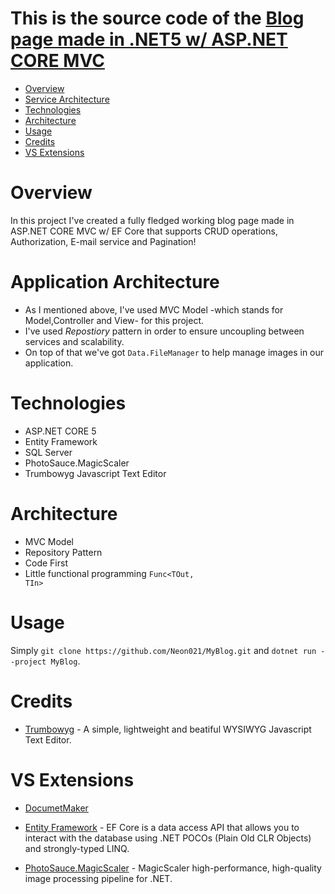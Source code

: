 # This is the source code of the [Blog page made in .NET5 w/ ASP.NET CORE MVC](https://github.com/Neon021/MyBlog)


- [Overview](#overview)
- [Service Architecture](#service-architecture)
- [Technologies](#technologies)
- [Architecture](#architecture)
- [Usage](#usage)
- [Credits](#credits)
- [VS Extensions](#vscode-extensions)


# Overview

<p>In this project I've created a fully fledged working blog page made in ASP.NET CORE MVC w/ EF Core that supports CRUD operations, Authorization, E-mail service and Pagination!</p>

# Application Architecture
- As I mentioned above, I've used MVC Model -which stands for Model,Controller and View- for this project.
- I've used *Repostiory* pattern in order to ensure uncoupling between services and scalability.
- On top of that we've got <code>Data.FileManager</code> to help manage images in our application.

# Technologies
- ASP.NET CORE 5
- Entity Framework
- SQL Server
- PhotoSauce.MagicScaler
- Trumbowyg Javascript Text Editor

# Architecture
- MVC Model
- Repository Pattern
- Code First 
- Little functional programming <code>Func<TOut, TIn></code>

# Usage

Simply `git clone https://github.com/Neon021/MyBlog.git` and `dotnet run --project MyBlog`.

# Credits

- [Trumbowyg](https://github.com/Alex-D/Trumbowyg) - A simple, lightweight and beatiful WYSIWYG Javascript Text Editor.

# VS Extensions
- [DocumetMaker](https://github.com/PaoloCattaneo92/DocumentMaker)

- [Entity Framework](https://github.com/dotnet/ef6) - EF Core is a data access API that allows you to interact with the database using .NET POCOs (Plain Old CLR Objects) and strongly-typed LINQ.

- [PhotoSauce.MagicScaler](https://github.com/saucecontrol/PhotoSauce) - MagicScaler high-performance, high-quality image processing pipeline for .NET.
